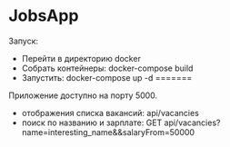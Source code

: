 JobsApp
=======

Запуск: 
   * Перейти в директорию docker
   * Собрать контейнеры: docker-compose build
   * Запустить: docker-compose up -d
=======

Приложение доступно на порту 5000. 

* отображения списка вакансий: api/vacancies
*  поиск по названию и зарплате: GET api/vacancies?name=interesting_name&&salaryFrom=50000
